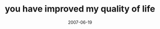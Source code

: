 ---
layout: base.njk
title : 'you have improved my quality of life' 
view_title : 'you have improved my quality of life' 
year : '2007' 
date : '2007-06-19' 
img_file : '/drawing/youhaveimprovedmyqualityofl.png' 
html_file : 'youhaveimprovedmyqualityofl' 
next_html : 'ijustquitmyjob.html' 
year_order : '73' 
permalink : "title/{{html_file}}.html"
---